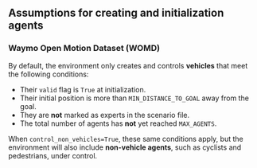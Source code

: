 ## Assumptions for creating and initialization agents

### Waymo Open Motion Dataset (WOMD)

By default, the environment only creates and controls **vehicles** that meet the following conditions:

- Their `valid` flag is `True` at initialization.
- Their initial position is more than `MIN_DISTANCE_TO_GOAL` away from the goal.
- They are **not** marked as experts in the scenario file.
- The total number of agents has **not** yet reached `MAX_AGENTS`.

When `control_non_vehicles=True`, these same conditions apply, but the environment will also include **non-vehicle agents**, such as cyclists and pedestrians, under control.
